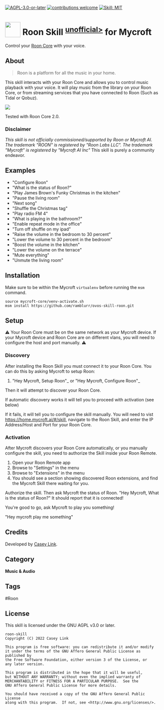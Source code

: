 [![AGPL-3.0-or-later](https://img.shields.io/badge/license-AGPL--v3--or--later-blue)](./LICENSE)
[![contributions welcome](https://img.shields.io/badge/contributions-welcome-pink.svg?style=flat)](https://github.com/ramblurr/ovos-skill-roon/pulls)
[![Skill: MIT](https://img.shields.io/badge/mycroft.ai-skill-blue)](https://mycroft.ai)

# <img src="https://raw.githack.com/FortAwesome/Font-Awesome/master/svgs/solid/music.svg" card_color="#3E34FA" width="50" height="50" style="vertical-align:bottom"/> Roon Skill <sup><a href="#disclaimer">unofficial></a></sup> for Mycroft

Control your [Roon Core][roon] with your voice.

## About

> Roon is a platform for all the music in your home.

This skill interacts with your Roon Core and allows you to control music playback with your voice. It will play music from the library on your Roon Core, or from streaming services that you have connected to Roon (Such as Tidal or Qobuz).

![](./doc/screenshot.png)

Tested with Roon Core 2.0.


### Disclaimer

*This skill is not officially commissioned/supported by Roon or Mycroft AI. The trademark "ROON" is registered by "Roon Labs LLC". The trademark "Mycroft" is registered by "Mycroft AI Inc"*  This skill is purely a community endeavor.

## Examples

* "Configure Roon"
* "What is the status of Roon?"
* "Play James Brown's Funky Christmas in the kitchen"
* "Pause the living room"
* "Next song"
* "Shuffle the Christmas tag"
* "Play radio FM 4"
* "What is playing in the bathroom?"
* "Enable repeat mode in the office"
* "Turn off shuffle on my ipad"
* "Raise the volume in the bedroom to 30 percent"
* "Lower the volume to 30 percent in the bedroom"
* "Boost the volume in the kitchen"
* "Lower the volume on the terrace"
* "Mute everything"
* "Unmute the living room"


## Installation

Make sure to be within the Mycroft `virtualenv` before running the `msm` command.

```shell
source mycroft-core/venv-activate.sh
msm install https://github.com/ramblurr/ovos-skill-roon.git
```

## Setup

⚠️ Your Roon Core must be on the same network as your Mycroft device. If your Mycroft device and Roon Core are on different vlans, you will need to configure the host and port manually. ⚠️

### Discovery

After installing the Roon Skill you must connect it to your Roon Core. You can
do this by asking Mycroft to setup Roon:

1. "Hey Mycroft, Setup Roon"_ or "Hey Mycroft, Configure Roon"_

Then it will attempt to discover your Roon Core.

If automatic discovery works it will tell you to proceed with activation (see
below)

If it fails, it will tell you to configure the skill manually. You will need to vist https://home.mycroft.ai/#/skill,
navigate to the Roon Skill, and enter the IP Address/Host and Port for your Roon
Core.

### Activation

After Mycroft discovers your Roon Core automatically, or you manually configure
the skill, you need to authorize the Skill inside your Roon Remote.

1. Open your Roon Remote app
2. Browse to "Settings" in the menu
3. Browse to "Extensions" in the menu
4. You should see a section showing discovered Roon extensions, and find the Mycroft Skill there waiting for you.

Authorize the skill. Then ask Mycroft the status of Roon. "Hey Mycroft, What is
the status of Roon?" It should report that it is connected!

You're good to go, ask Mycroft to play you something!

"Hey mycroft play me something"



## Credits

Developed by [Casey Link](https://caseylink.com).

## Category

**Music & Audio**

## Tags

#Roon

## License

This skill is licensed under the GNU AGPL v3.0 or later.

```
roon-skill
Copyright (C) 2022 Casey Link

This program is free software: you can redistribute it and/or modify
it under the terms of the GNU Affero General Public License as published by
the Free Software Foundation, either version 3 of the License, or
any later version.

This program is distributed in the hope that it will be useful,
but WITHOUT ANY WARRANTY; without even the implied warranty of
MERCHANTABILITY or FITNESS FOR A PARTICULAR PURPOSE.  See the
GNU Affero General Public License for more details.

You should have received a copy of the GNU Affero General Public License
along with this program.  If not, see <http://www.gnu.org/licenses/>.
```


[roon]: https://roonlabs.com/
